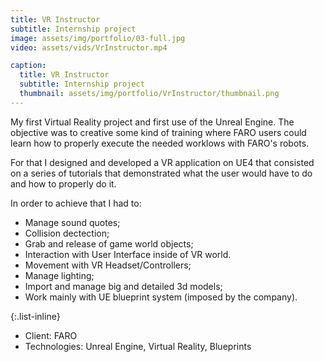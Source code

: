 ```yaml
---
title: VR Instructor
subtitle: Internship project
image: assets/img/portfolio/03-full.jpg
video: assets/vids/VrInstructor.mp4

caption:
  title: VR Instructor
  subtitle: Internship project
  thumbnail: assets/img/portfolio/VrInstructor/thumbnail.png
---
```

My first Virtual Reality project and first use of the Unreal Engine.
The objective was to creative some kind of training where FARO users could learn how to properly execute the needed worklows with FARO's robots.

For that I designed and developed a VR application on UE4 that consisted on a series of tutorials that demonstrated what the user would have to do and how to properly do it.

In order to achieve that I had to:
- Manage sound quotes;
- Collision dectection;
- Grab and release of game world objects;
- Interaction with User Interface inside of VR world.
- Movement with VR Headset/Controllers;
- Manage lighting;
- Import and manage big and detailed 3d models;
- Work mainly with UE blueprint system (imposed by the company).

{:.list-inline}
- Client: FARO
- Technologies: Unreal Engine, Virtual Reality, Blueprints

